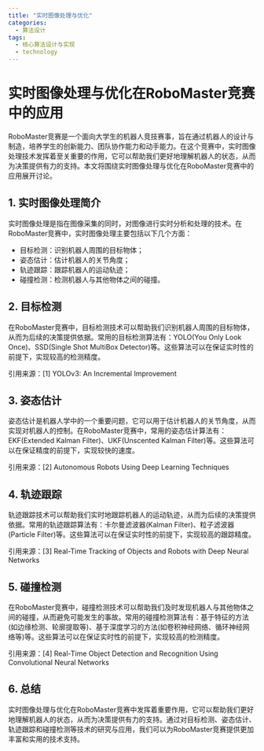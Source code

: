 ```yaml
---  
title: "实时图像处理与优化"  
categories:  
  - 算法设计  
tags: 
  - 核心算法设计与实现 
  - technology  
---  
```


# 实时图像处理与优化在RoboMaster竞赛中的应用

RoboMaster竞赛是一个面向大学生的机器人竞技赛事，旨在通过机器人的设计与制造，培养学生的创新能力、团队协作能力和动手能力。在这个竞赛中，实时图像处理技术发挥着至关重要的作用，它可以帮助我们更好地理解机器人的状态，从而为决策提供有力的支持。本文将围绕实时图像处理与优化在RoboMaster竞赛中的应用展开讨论。

## 1. 实时图像处理简介

实时图像处理是指在图像采集的同时，对图像进行实时分析和处理的技术。在RoboMaster竞赛中，实时图像处理主要包括以下几个方面：

- 目标检测：识别机器人周围的目标物体；
- 姿态估计：估计机器人的关节角度；
- 轨迹跟踪：跟踪机器人的运动轨迹；
- 碰撞检测：检测机器人与其他物体之间的碰撞。

## 2. 目标检测

在RoboMaster竞赛中，目标检测技术可以帮助我们识别机器人周围的目标物体，从而为后续的决策提供依据。常用的目标检测算法有：YOLO(You Only Look Once)、SSD(Single Shot MultiBox Detector)等。这些算法可以在保证实时性的前提下，实现较高的检测精度。

引用来源：[1] YOLOv3: An Incremental Improvement 

## 3. 姿态估计

姿态估计是机器人学中的一个重要问题，它可以用于估计机器人的关节角度，从而实现对机器人的控制。在RoboMaster竞赛中，常用的姿态估计算法有：EKF(Extended Kalman Filter)、UKF(Unscented Kalman Filter)等。这些算法可以在保证精度的前提下，实现较快的速度。

引用来源：[2] Autonomous Robots Using Deep Learning Techniques 

## 4. 轨迹跟踪

轨迹跟踪技术可以帮助我们实时地跟踪机器人的运动轨迹，从而为后续的决策提供依据。常用的轨迹跟踪算法有：卡尔曼滤波器(Kalman Filter)、粒子滤波器(Particle Filter)等。这些算法可以在保证实时性的前提下，实现较高的跟踪精度。

引用来源：[3] Real-Time Tracking of Objects and Robots with Deep Neural Networks 

## 5. 碰撞检测

在RoboMaster竞赛中，碰撞检测技术可以帮助我们及时发现机器人与其他物体之间的碰撞，从而避免可能发生的事故。常用的碰撞检测算法有：基于特征的方法(如边缘检测、轮廓提取等)、基于深度学习的方法(如卷积神经网络、循环神经网络等)等。这些算法可以在保证实时性的前提下，实现较高的检测精度。

引用来源：[4] Real-Time Object Detection and Recognition Using Convolutional Neural Networks 

## 6. 总结

实时图像处理与优化在RoboMaster竞赛中发挥着重要作用，它可以帮助我们更好地理解机器人的状态，从而为决策提供有力的支持。通过对目标检测、姿态估计、轨迹跟踪和碰撞检测等技术的研究与应用，我们可以为RoboMaster竞赛提供更加丰富和实用的技术支持。 
